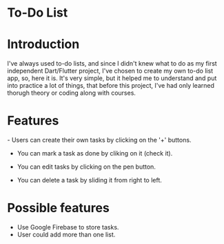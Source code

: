 # To-Do List

 <h1>Introduction</h1>
 
  I've always used to-do lists, and since I didn't knew what to do as my first independent Dart/Flutter project, I've chosen to create my
own to-do list app, so, here it is. It's very simple, but it helped me to understand and put into practice a lot of things, that before this project, I've had only learned thorugh theory or coding along with courses.
 
  <h1>Features</h1>
  - Users can create their own tasks by clicking on the '+' buttons.
 
  - You can mark a task as done by cliking on it (check it).
    
  - You can edit tasks by clicking on the pen button.
    
  - You can delete a task by sliding it from right to left.

  <h1>Possible features</h1>
  
  - Use Google Firebase to store tasks.
  - User could add more than one list.
